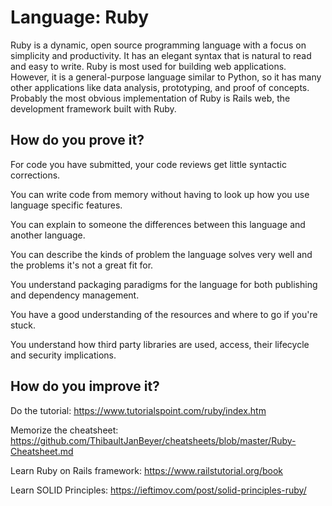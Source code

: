 # Language: Ruby

Ruby is a dynamic, open source programming language with a focus on simplicity and productivity. It has an elegant syntax that is natural to read and easy to write.
Ruby is most used for building web applications. However, it is a general-purpose language similar to Python, so it has many other applications like data analysis, prototyping, and proof of concepts. Probably the most obvious implementation of Ruby is Rails web, the development framework built with Ruby.

## How do you prove it?

For code you have submitted, your code reviews get little syntactic corrections.

You can write code from memory without having to look up how you use language specific features.

You can explain to someone the differences between this language and another language.

You can describe the kinds of problem the language solves very well and the problems it's not a great fit for.

You understand packaging paradigms for the language for both publishing and dependency management.

You have a good understanding of the resources and where to go if you're stuck.

You understand how third party libraries are used, access, their lifecycle and security implications.

## How do you improve it?

Do the tutorial: https://www.tutorialspoint.com/ruby/index.htm

Memorize the cheatsheet: https://github.com/ThibaultJanBeyer/cheatsheets/blob/master/Ruby-Cheatsheet.md

Learn Ruby on Rails framework: https://www.railstutorial.org/book

Learn SOLID Principles: https://ieftimov.com/post/solid-principles-ruby/
